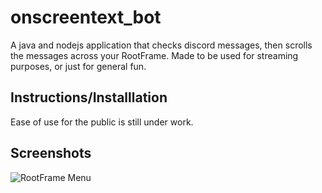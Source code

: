 # onscreentext_bot

A java and nodejs application that checks discord messages, then scrolls the messages across your RootFrame.
Made to be used for streaming purposes, or just for general fun.

## Instructions/Installlation

Ease of use for the public is still under work.

## Screenshots

<img src="https://cdn.discordapp.com/attachments/707536506579058781/707537002765090920/unknown.png" title="RootFrame Menu">

